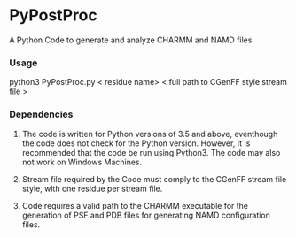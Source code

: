 # PyPostProc
A Python Code to generate and analyze CHARMM and NAMD files. 

### Usage
python3 PyPostProc.py < residue name> < full path to CGenFF style stream file >

### Dependencies
1. The code is written for Python versions of 3.5 and above, eventhough the code does not check for the Python version. However, It is recommended that the code be run using Python3. The code may also not work on Windows Machines. 

2. Stream file required by the Code must comply to the CGenFF stream file style, with one residue per stream file.

3. Code requires a valid path to the CHARMM executable for the generation of PSF and PDB files for generating NAMD configuration files.
